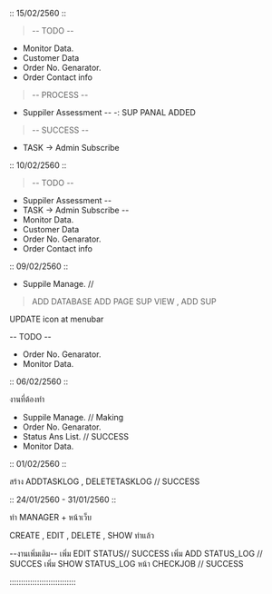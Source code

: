 :: 15/02/2560 ::

> -- TODO --
- Monitor Data.
- Customer Data
- Order No. Genarator.
- Order Contact info

> -- PROCESS --
- Suppiler Assessment --
-: SUP PANAL ADDED

> -- SUCCESS --
- TASK -> Admin Subscribe



:: 10/02/2560 ::

> -- TODO --
- Suppiler Assessment --
- TASK -> Admin Subscribe --
- Monitor Data.
- Customer Data
- Order No. Genarator.
- Order Contact info


:: 09/02/2560 ::

- Suppile Manage. // 
> ADD DATABASE 
> ADD PAGE SUP VIEW , ADD SUP

UPDATE icon at menubar

-- TODO --
- Order No. Genarator.
- Monitor Data.

:: 06/02/2560 ::

งานที่ต้องทำ

- Suppile Manage. // Making
- Order No. Genarator.
- Status Ans List. // SUCCESS
- Monitor Data.



:: 01/02/2560 ::

สร้าง ADDTASKLOG , DELETETASKLOG // SUCCESS



:: 24/01/2560 - 31/01/2560 ::

ทำ MANAGER + หน้าเว็บ

CREATE , EDIT , DELETE , SHOW ทำแล้ว

--งานเพิ่มเติม--
เพิ่ม EDIT STATUS// SUCCESS
เพิ่ม ADD STATUS_LOG // SUCCES
เพิ่ม SHOW STATUS_LOG หน้า CHECKJOB // SUCCESS

:::::::::::::::::::::::::::::
